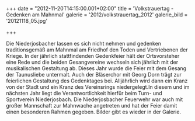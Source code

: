 +++
date = "2012-11-20T14:15:00.001+02:00"
title = 'Volkstrauertag - Gedenken am Mahnmal'
galerie = '2012/volkstrauertag_2012'
galerie_bild = '20121118_05.jpg'

+++

Die Niederjosbacher lassen es sich nicht nehmen und gedenken traditionsgemäß am Mahnmal am Friedhof den Toden und Vertriebenen der Kriege. In der jährlich stattfindenden Gedenkfeier hält der Ortsvorsteher eine Rede und die beiden Gesangvereine wechseln sich jährlich mit der musikalischen Gestaltung ab. Dieses Jahr wurde die Feier mit dem Gesang der Taunusliebe untermalt. Auch der Bläserchor mit Georg Dorn trägt zur feierlichen Gestaltung des Gedenktages bei. Alljährlich wird dann ein Kranz von der Stadt und ein Kranz des Vereinsrings niedergelegt.In diesem und im nächsten Jahr liegt die Verantwortlichkeit hierfür beim Turn- und Sportverein Niederjosbach. Die Niederjosbacher Feuerwehr war auch mit großer Mannschaft zur Mahnwache angetreten und hat der Feier damit einen besonderen Rahmen gegeben. Bilder gibt es wieder in der Galerie.

      